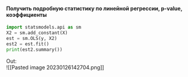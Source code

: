 #### Получить подробную статистику по линейной регрессии, p-value, коэффициенты  
```python  
import statsmodels.api as sm  
X2 = sm.add_constant(X)  
est = sm.OLS(y, X2)  
est2 = est.fit()  
print(est2.summary())  
```  
Out:  
![[Pasted image 20230126142704.png]]  

